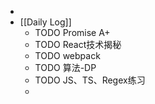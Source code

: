 -
- [[Daily Log]]
	- TODO Promise A+
	- TODO React技术揭秘
	- TODO webpack
	- TODO 算法-DP
	- TODO JS、TS、Regex练习
	-